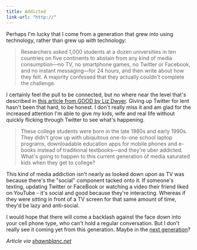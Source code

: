 ```yaml
---
title: Addicted
link-url: "http://"
---
```

<p>Perhaps I'm lucky that I come from a generation that grew <em>into</em> using technology, rather than grew up <em>with</em> technology:</p>
<blockquote><p>Researchers asked 1,000 students at a dozen universities in ten countries on five continents to abstain from any kind of media consumption—no TV, no smartphone games, no Twitter or Facebook, and no instant messaging—for 24 hours, and then write about how they felt. A majority confessed that they actually couldn't complete the challenge.</p></blockquote>
<p>I certainly feel the pull to be connected, but no where near the level that's described in <a href="http://www.good.is/post/i-was-itching-like-a-crackhead-study-finds-college-students-addicted-to-media">this article from GOOD by Liz Dwyer</a>. Giving up Twitter for lent hasn't been that hard, to be honest. I don't really miss it and am glad for the increased attention I'm able to give my kids, wife and real life without quickly flicking through Twitter to see what's happening.</p>
<blockquote><p>These college students were born in the late 1980s and early 1990s. They didn't grow up with ubiquitous one-to-one school laptop programs, downloadable education apps for mobile phones and e-books instead of traditional textbooks—and they're uber addicted. What's going to happen to this current generation of media saturated kids when they get to college?</p></blockquote>
<p>This kind of media addiction isn't nearly as looked down upon as TV was because there's the "social" component tacked onto it. If someone's texting, updating Twitter or FaceBook or watching a video their friend liked on YouTube - it's social and good because they're interacting. Whereas if they were sitting in front of a TV screen for that same amount of time, they'd be lazy and anti-social.</p>
<p>I would hope that there will come a backlash against the face down into your cell phone type, who can't hold a regular conversation. But I don't really see it coming yet from this generation. Maybe in the <a href="http://www.flickr.com/photos/lemon/5287224316/">next generation</a>?</p>
<p><em>Article via <a href="http://shawnblanc.net/2011/04/addicted-to-media/">shawnblanc.net</a></em></p>
